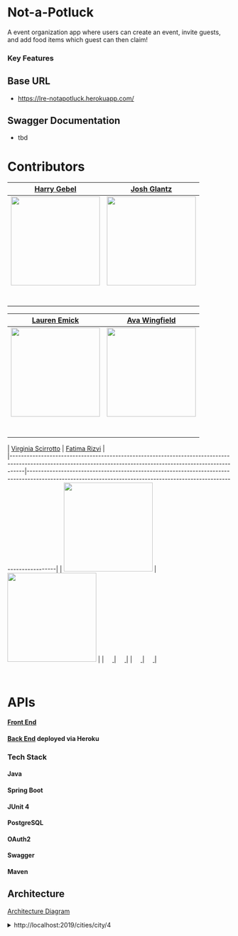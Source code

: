 # Not-a-Potluck

A event organization app where users can create an event, invite guests, and add food items which guest can then claim!

### Key Features

## Base URL
- https://lre-notapotluck.herokuapp.com/

## Swagger Documentation
- tbd

# Contributors

| [Harry Gebel](https://github.com/HarryHenryGebel)                                                                                                                     | [Josh Glantz](https://github.com/Jahteo)                                                                                                                     |  
|-----------------------------------------------------------------------------------------------------------------------------------------------------------------|----------------------------------------------------------------------------------------------------------------------------------------------------------------------|
| [<img src="https://avatars3.githubusercontent.com/u/1482486?s=460&u=7d08f54ec0a05764e016399e3a404b3831c08331&v=4" width = "200" />](https://github.com/HarryHenryGebel) | [<img src="https://avatars3.githubusercontent.com/u/65362632?s=460&u=d3fe1f25d6d736abb735bfaaa07bdc19bc0e850d&v=4" width = "200" />](https://github.com/Jahteo) |
|                                       [<img src="https://github.com/favicon.ico" width="15"> ](https://github.com/HarryHenryGebel)                                       |                                       [<img src="https://github.com/favicon.ico" width="15"> ](https://github.com/Jahteo)                                       |
|                     [ <img src="https://static.licdn.com/sc/h/al2o9zrvru7aqj8e1x2rzsrca" width="15"> ](https://www.linkedin.com/in/harryhenrygebel/)                     |                    [ <img src="https://static.licdn.com/sc/h/al2o9zrvru7aqj8e1x2rzsrca" width="15"> ](https://www.linkedin.com/in/josh-glantzhucks/)                   |

| [Lauren Emick](https://github.com/laurenemick)                                                                                                                     | [Ava Wingfield](https://github.com/avawing)                                                                                                                     |
|-----------------------------------------------------------------------------------------------------------------------------------------------------------------|----------------------------------------------------------------------------------------------------------------------------------------------------------------------|
| [<img src="https://avatars0.githubusercontent.com/u/64444915?s=460&u=a9c3af2aa4f156e00677aef2e7fd2b210898c311&v=4" width = "200" />](https://github.com/laurenemick) | [<img src="https://avatars1.githubusercontent.com/u/64428775?s=460&u=b978293f3ab12800a3f6d3caf917e22fe4de55a1&v=4" width = "200" />](https://github.com/avawing) |
|                                       [<img src="https://github.com/favicon.ico" width="15"> ](https://github.com/laurenemick)                                       |                                       [<img src="https://github.com/favicon.ico" width="15"> ](https://github.com/avawing)                                       |
|                     [ <img src="https://static.licdn.com/sc/h/al2o9zrvru7aqj8e1x2rzsrca" width="15"> ](https://www.linkedin.com/in/laurenemick/)                     |                    [ <img src="https://static.licdn.com/sc/h/al2o9zrvru7aqj8e1x2rzsrca" width="15"> ](https://www.linkedin.com/in/avawingfield/)                   |

| [Virginia Scirrotto](https://github.com/c0d3-vp)                                                                                                                       | [
Fatima Rizvi](https://github.com/fatima-rizvi)                                                                                                                     |  
|-----------------------------------------------------------------------------------------------------------------------------------------------------------------|----------------------------------------------------------------------------------------------------------------------------------------------------------------------|
| [<img src="https://avatars3.githubusercontent.com/u/42188072?s=460&u=2ada381430d55b71c5edd97770e4c8e61f7eedc1&v=4" width = "200" />](https://github.com/c0d3-vp) | [<img src="https://avatars2.githubusercontent.com/u/68958153?s=460&u=df691c22c18efbffeabb1a3cae329d3b08e6d768&v=4" width = "200" />](https://github.com/fatima-rizvi) |
|                                       [<img src="https://github.com/favicon.ico" width="15"> ](https://github.com/c0d3-vp)                                       |                                       [<img src="https://github.com/favicon.ico" width="15"> ](https://github.com/fatima-rizvi)                                       |
|                     [ <img src="https://static.licdn.com/sc/h/al2o9zrvru7aqj8e1x2rzsrca" width="15"> ](https://www.linkedin.com/in/virginia-a-scirrotto-60b072163/)                     |                    [ <img src="https://static.licdn.com/sc/h/al2o9zrvru7aqj8e1x2rzsrca" width="15"> ](https://www.linkedin.com/in/fatima-rizvi/)                   |

<br>

# APIs

#### [Front End](https://not-a-potluck.gebel.tech/)

#### [Back End](https://lre-notapotluck.herokuapp.com/) deployed via Heroku

### Tech Stack

#### Java
#### Spring Boot
#### JUnit 4
#### PostgreSQL
#### OAuth2
#### Swagger
#### Maven

## Architecture

[Architecture Diagram](tbd)

<details>
<summary>http://localhost:2019/cities/city/4</summary>

```JSON
{
}
```

</details>

